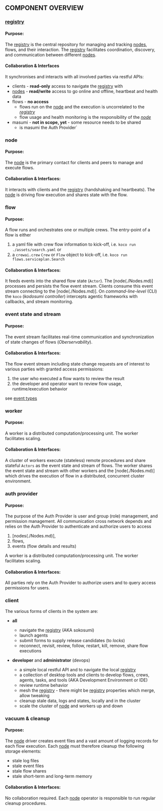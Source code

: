 ## COMPONENT OVERVIEW

### [registry](./Registry.md)

#### Purpose:

The [registry](./Registry.md) is the central repository for managing and tracking [nodes](./Nodes.md), flows, and their interaction. The [registry](./Registry.md) facilitates coordination, discovery, and communication between different [nodes](./Nodes.md). 

#### Collaboration & Interfaces

It synchronises and interacts with all involved parties via restful APIs:
* clients - **read-only** access to navigate the [registry](./Registry.md) with
* [nodes](./Nodes.md) - **read/write** access to go online and offline, heartbeat and health data
* flows - **no access** 
    * flows run on the [node](./Nodes.md) and the execution is uncorrelated to the _[registry](./Registry.md)_
    * flow usage and health monitoring is the responsibility of the _[node](./Nodes.md)_
* masumi - **not in scope, yet** - some resource needs to be shared
    * is masumi the Auth Provider`

### node

#### Purpose:

The [node](./Nodes.md) is the primary contact for clients and peers to manage and execute flows. 

#### Collaboration & Interfaces:

It interacts with clients and the [registry](./Registry.md) (handshaking and heartbeats). The [node](./Nodes.md) is driving flow execution and shares state with the flow.

### flow

#### Purpose:

A flow runs and orchestrates one or multiple crews. The entry-point of a flow is either
1) a yaml file with crew flow information to kick-off, i.e. `koco run ./assets/search.yaml` or
2) a `crewai.crew` `Crew` or `Flow` object to kick-off, i.e. `koco run flows.serviceplan.Search`

#### Collaboration & Interfaces:

It feeds events into the shared flow state (`Actor`). The [node(./Nodes.md)] processes and persists the flow event stream. Clients consume this event stream connecting to the [node(./Nodes.md)]. On _command-line-level_ (CLI) the `koco` (_kodosumi controller_) intercepts agentic frameworks with callbacks, and stream monitoring.

### event state and stream

#### Purpose:

The event stream facilitates real-time communication and synchronization of state changes of flows (_Oberservability_).

#### Collaboration & Interfaces:

The flow event stream including state change requests are of interest to various parties with granted access permissions:
1) the user who executed a flow wants to review the result 
2) the developer and operator want to review flow usage, runtime/execution behavior

see [event types](Events.md)

### worker

#### Purpose:

A worker is a distributed computation/processing unit. The worker facilitates scaling. 

#### Collaboration & Interfaces:

A cluster of workers execute (stateless) remote procedures and share stateful `Actors` as the event state and stream of flows. The worker shares the event state and stream with other workers and the [node(./Nodes.md)] which drives the execution of flow in a distributed, concurrent cluster environment.

### auth provider

#### Purpose:

The purpose of the Auth Provider is user and group (role) management, and permission management. All communication cross network depends and relies on the Auth Provider to authenticate and authorize users to access

1) [nodes(./Nodes.md)],
2) flows, 
3) events (flow details and results)

A worker is a distributed computation/processing unit. The worker facilitates scaling. 

#### Collaboration & Interfaces:

All parties rely on the Auth Provider to authorize users and to query access permissions for users.

### client

The various forms of clients in the system are:

* **all**
    * navigate the [registry](./Registry.md) (AKA sokosumi)
    * launch agents
    * submit forms to supply release candidates (to _locks_)
    * reconnect, revisit, review, follow, restart, kill, remove, share flow executions 

* **developer** and **administrator** (devops)
    * a simple local restful API and to navigate the local [registry](./Registry.md)
    * a collection of desktop tools and clients to develop flows, crews, agents, tasks, and tools (AKA Development Environment or IDE)
    * review runtime behavior
    * mesh the [registry](./Registry.md) - there might be [registry](./Registry.md) properties which merge, allow tweaking
    * cleanup stale data, logs and states, locally and in the cluster
    * scale the cluster of [node](./Nodes.md) and workers up and down

### vacuum & cleanup

#### Purpose:

The [node](./Nodes.md) driver creates event files and a vast amount of logging records for each flow execution. Each [node](./Nodes.md) must therefore cleanup the following storage elements:
* stale log files
* stale event files
* stale flow shares
* stale short-term and long-term memory

#### Collaboration & Interfaces:

No collaboration required. Each [node](./Nodes.md) operator is responsible to run regular cleanup procedures.

